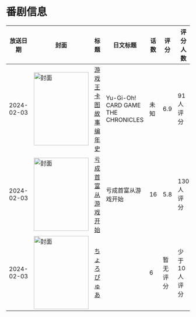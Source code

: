 # 番剧信息

|放送日期|封面|标题|日文标题|话数|评分|评分人数|
|---|---|---|---|---|---|---|
|2024-02-03|<img src="https://lain.bgm.tv/pic/cover/c/fd/a5/478886_d2sVE.jpg" alt="封面" style="width:150px;height:200px;object-fit:cover;">|[游戏王 卡图故事编年史](https://bangumi.tv/subject/478886)|Yu-Gi-Oh! CARD GAME THE CHRONICLES|未知|6.9|91人评分|
|2024-02-03|<img src="https://lain.bgm.tv/pic/cover/c/7d/16/405272_zcOt4.jpg" alt="封面" style="width:150px;height:200px;object-fit:cover;">|[亏成首富从游戏开始](https://bangumi.tv/subject/405272)|亏成首富从游戏开始|16|5.8|130人评分|
|2024-02-03|<img src="https://lain.bgm.tv/pic/cover/c/71/71/474913_Q439Y.jpg" alt="封面" style="width:150px;height:200px;object-fit:cover;">|[ちょろぴゅあ](https://bangumi.tv/subject/474913)||6|暂无评分|少于10人评分|
